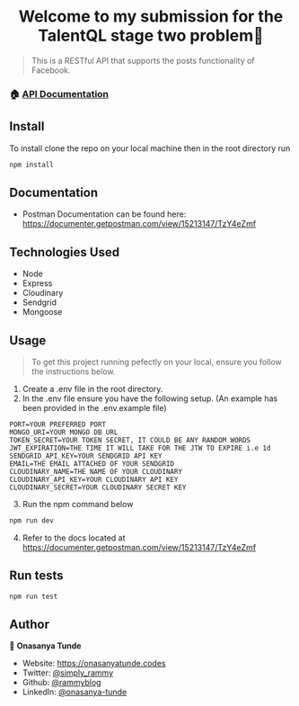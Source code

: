 <h1 align="center">Welcome to my submission for the TalentQL stage two problem👋</h1>


> This is a RESTful API that supports the posts functionality of Facebook.


### 🏠 [API Documentation](https://documenter.getpostman.com/view/15213147/TzY4eZmf)


## Install
To install clone the repo on your local machine then in the root directory run

```sh
npm install
```

## Documentation
- Postman Documentation can be found here: https://documenter.getpostman.com/view/15213147/TzY4eZmf

## Technologies Used
- Node
- Express
- Cloudinary
- Sendgrid
- Mongoose

## Usage

> To get this project running pefectly on your local, ensure you follow the instructions below.

1. Create a .env file in the root directory.
2. In the .env file ensure you have the following setup. (An example has been provided in the .env.example file)

```
PORT=YOUR PREFERRED PORT
MONGO_URI=YOUR MONGO DB URL
TOKEN_SECRET=YOUR TOKEN SECRET, IT COULD BE ANY RANDOM WORDS
JWT_EXPIRATION=THE TIME IT WILL TAKE FOR THE JTW TO EXPIRE i.e 1d
SENDGRID_API_KEY=YOUR SENDGRID API KEY
EMAIL=THE EMAIL ATTACHED OF YOUR SENDGRID 
CLOUDINARY_NAME=THE NAME OF YOUR CLOUDINARY 
CLOUDINARY_API_KEY=YOUR CLOUDINARY API KEY
CLOUDINARY_SECRET=YOUR CLOUDINARY SECRET KEY
```

3. Run the npm command below

```sh
npm run dev
```

4. Refer to the docs located at https://documenter.getpostman.com/view/15213147/TzY4eZmf 


## Run tests

```sh
npm run test
```

## Author

👤 **Onasanya Tunde**

- Website: https://onasanyatunde.codes
- Twitter: [@simply_rammy](https://twitter.com/simply_rammy)
- Github: [@rammyblog](https://github.com/rammyblog)
- LinkedIn: [@onasanya-tunde](https://linkedin.com/in/onasanya-tunde)
